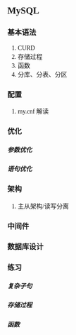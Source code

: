 <font face="黑体">

## MySQL
### 基本语法
1. CURD
2. 存储过程
3. 函数
4. 分库、分表、分区


### 配置
1. my.cnf 解读

### 优化
##### 参数优化
##### 语句优化


### 架构
1. 主从架构/读写分离

### 中间件

### 数据库设计

### 练习

##### 复杂子句


##### 存储过程


##### 函数


##### 


</font>